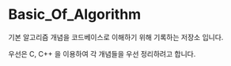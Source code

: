 # Basic_Of_Algorithm
기본 알고리즘 개념을 코드베이스로 이해하기 위해 기록하는 저장소 입니다. 

우선은 C, C++ 을 이용하여 각 개념들을 우선 정리하려고 합니다.
